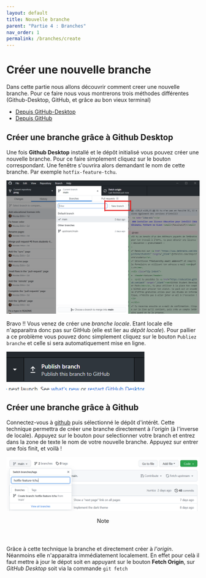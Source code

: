 ```yaml
---
layout: default
title: Nouvelle branche
parent: "Partie 4 : Branches"
nav_order: 1
permalink: /branches/create
---
```


# Créer une nouvelle branche

Dans cette partie nous allons découvrir comment creer une nouvelle branche. Pour ce faire nous vous montrerons trois méthodes différentes (Github-Desktop, GitHub, et grâce au bon vieux terminal)
* [Depuis GitHub-Desktop](#créer-une-branche-grâce-à-github-desktop)
* [Depuis GitHub](#créer-une-branche-grâce-à-github)

## Créer une branche grâce à Github Desktop

Une fois **Github Desktop** installé et le dépôt initialisé vous pouvez créer une nouvelle branche. Pour ce faire simplement cliquez sur le bouton correspondant. Une fenêtre s'ouvrira alors demandant le nom de cette branche. Par exemple `hotfix-feature-tchu`.

![Creation d'une nouvelle branche sous GithubDesktop](../assets/ghd-new-branch-button.png)

Bravo !! Vous venez de créer une *branche locale*. Etant locale elle n'apparaitra donc pas sur GitHub (elle est lier au *dépôt locale*). 
Pour pallier a ce problème vous pouvez donc simplement cliquez sur le bouton `Publiez branche` et celle si sera automatiquement mise en ligne.

![Publication d'une branch source GithubDesktop](../assets/ghd-publish-branch-button.png)

## Créer une branche grâce à Github

Connectez-vous à [github](https://github.com/login) puis sélectionné le dépôt d'intérêt. Cette technique permettra de créer une branche directement à *l'origin* (à l'inverse de locale). Appuyez sur le bouton pour selectionner votre branch et entrez dans la zone de texte le nom de votre nouvelle branche. Appuyez sur entrer une fois finit, et voilà !

![Creation d'une nouvelle branche sous GitHub](../assets/gh-create-branch.png)

<div class="note indent">
  <header>Note</header>
  <p>
    Grâce à cette technique la branche et directement créer à <i>l'origin</i>. Néanmoins elle n'apparaitra immédiatement localement. En effet pour celà il faut mettre à jour le dépot soit en appuyant sur le bouton <b>Fetch Origin</b>, sur <i>GitHub Desktop</i> soit via la commande <code>git fetch</code>
  </p>
</div>
